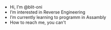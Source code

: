 - Hi, I’m @blit-oni
- I’m interested in Reverse Engineering
- I’m currently learning to programm in Assambly
- How to reach me, you can't
<!---Benschne#2641 (Discord)--->

<!---
blit-oni/blit-oni is a ✨ special ✨ repository because its `README.md` (this file) appears on your GitHub profile.
You can click the Preview link to take a look at your changes.
--->
